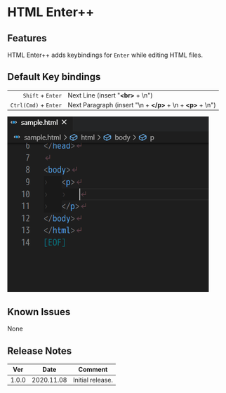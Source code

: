 # HTML Enter++

## Features
HTML Enter++ adds keybindings for `Enter` while editing HTML files.

## Default Key bindings
|||
|---:|----|
|`Shift` + `Enter`|Next Line (insert "**\<br\>** + \\n")|
|`Ctrl(Cmd)` + `Enter`|Next Paragraph (insert "\\n + **\</p\>** + \\n + **\<p\>** + \\n")|


![image](https://raw.githubusercontent.com/chihiro718/htmlenterpp/master/images/image.gif)


## Known Issues
None


## Release Notes
|Ver|Date|Comment|
|----|----|----|
|1.0.0|2020.11.08|Initial release.|

